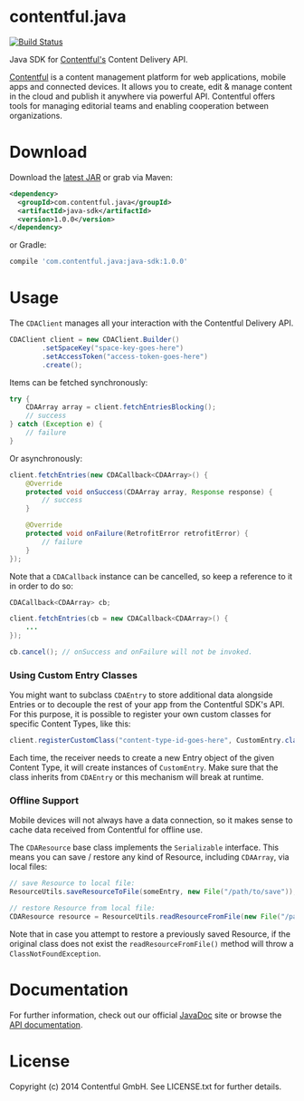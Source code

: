 contentful.java
===============

[![Build Status](http://img.shields.io/travis/contentful/contentful.objc.svg?style=flat)](https://magnum.travis-ci.com/contentful/contentful.java)

Java SDK for [Contentful's][1] Content Delivery API.

[Contentful][1] is a content management platform for web applications, mobile apps and connected devices. It allows you to create, edit & manage content in the cloud and publish it anywhere via powerful API. Contentful offers tools for managing editorial teams and enabling cooperation between organizations.

Download
========

Download the [latest JAR][2] or grab via Maven:
```xml
<dependency>
  <groupId>com.contentful.java</groupId>
  <artifactId>java-sdk</artifactId>
  <version>1.0.0</version>
</dependency>
```
or Gradle:
```groovy
compile 'com.contentful.java:java-sdk:1.0.0'
```

Usage
=====

The `CDAClient` manages all your interaction with the Contentful Delivery API.
```java
CDAClient client = new CDAClient.Builder()
        .setSpaceKey("space-key-goes-here")
        .setAccessToken("access-token-goes-here")
        .create();
```

Items can be fetched synchronously:
```java
try {
    CDAArray array = client.fetchEntriesBlocking();
    // success
} catch (Exception e) {
    // failure
}
```

Or asynchronously:
```java
client.fetchEntries(new CDACallback<CDAArray>() {
    @Override
    protected void onSuccess(CDAArray array, Response response) {
        // success
    }

    @Override
    protected void onFailure(RetrofitError retrofitError) {
        // failure
    }
});
```

Note that a `CDACallback` instance can be cancelled, so keep a reference to it in order to do so:

```java
CDACallback<CDAArray> cb;

client.fetchEntries(cb = new CDACallback<CDAArray>() {
    ...
});

cb.cancel(); // onSuccess and onFailure will not be invoked.
```

### Using Custom Entry Classes

You might want to subclass `CDAEntry` to store additional data alongside Entries or to decouple the rest of your app from the Contentful SDK's API. For this purpose, it is possible to register your own custom classes for specific Content Types, like this:

```java
client.registerCustomClass("content-type-id-goes-here", CustomEntry.class);
```

Each time, the receiver needs to create a new Entry object of the given Content Type, it will create instances of `CustomEntry`. Make sure that the class inherits from `CDAEntry` or this mechanism will break at runtime.

### Offline Support

Mobile devices will not always have a data connection, so it makes sense to cache data received from Contentful for offline use. 

The `CDAResource` base class implements the `Serializable` interface.
This means you can save / restore any kind of Resource, including `CDAArray`, via local files:

```java
// save Resource to local file:
ResourceUtils.saveResourceToFile(someEntry, new File("/path/to/save"));

// restore Resource from local file:
CDAResource resource = ResourceUtils.readResourceFromFile(new File("/path/to/restore"));
```

Note that in case you attempt to restore a previously saved Resource, if the original class does not exist the `readResourceFromFile()` method will throw a `ClassNotFoundException`. 

Documentation
=============

For further information, check out our official [JavaDoc][3] site or browse the [API documentation][4].

License
=======

Copyright (c) 2014 Contentful GmbH. See LICENSE.txt for further details.


 [1]: https://www.contentful.com
 [2]: https://oss.sonatype.org/service/local/repositories/releases/content/com/contentful/java/java-sdk/1.0.0/java-sdk-1.0.0.jar
 [3]: http://contentful.github.io/contentful.java/
 [4]: https://www.contentful.com/developers/documentation/content-delivery-api/
